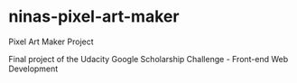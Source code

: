 # ninas-pixel-art-maker
Pixel Art Maker Project

Final project of the Udacity Google Scholarship Challenge - Front-end Web Development

